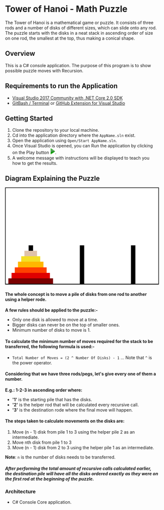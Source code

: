 # Tower of Hanoi - Math Puzzle
The Tower of Hanoi is a mathematical game or puzzle. It consists of three rods and a number of disks of different sizes, which can slide onto any rod. The puzzle starts with the disks in a neat stack in ascending order of size on one rod, the smallest at the top, thus making a conical shape.

## Overview
This is a C# console application. The purpose of this program is to show possible puzzle moves with Recursion.

## Requirements to run the Application
- [Visual Studio 2017 Community with .NET Core 2.0 SDK](https://www.microsoft.com/net/core#windowscmd)
- [GitBash / Terminal](https://git-scm.com/downloads) or [GitHub Extension for Visual Studio](https://visualstudio.github.com)

## Getting Started
1. Clone the repository to your local machine.
2. Cd into the application directory where the `AppName.sln` exist.
3. Open the application using `Open/Start AppName.sln`.
4. Once Visual Studio is opened, you can Run the application by clicking on the Play button <img src="https://github.com/luayyounus/Lab02-Unit-Testing/blob/Lab02-Luay/WarCardGame/play-button.jpg" width="16">.
5. A welcome message with instructions will be displayed to teach you how to get the results.

## Diagram Explaining the Puzzle
![Tower Of Hanoi](TowerOfHanoi.gif?raw=true "Inheritance")

#### The whole concept is to move a pile of disks from one rod to another using a helper rode.
**A few rules should be applied to the puzzle:-**
- Only one disk is allowed to move at a time.
- Bigger disks can never be on the top of smaller ones.
- Minimum number of disks to move is 1.

#### To calculate the minimum number of moves required for the stack to be transferred, the following formula is used:-
- `Total Number of Moves = (2 ^ Number Of Disks) - 1` ... Note that `^` is the power operator.

#### Considering that we have three rods/pegs, let's give every one of them a number.
**E.g.: 1-2-3 in ascending order where:**
- **'1'** is the starting pile that has the disks.
- **'2'** is the helper rod that will be calculated every recursive call.
- **'3'** is the destination rode where the final move will happen.

#### The steps taken to calculate movements on the disks are:
1. Move (n - 1) disk from pile 1 to 3 using the helper pile 2 as an intermediate.
2. Move nth disk from pile 1 to 3
3. Move (n - 1) disk from 2 to 3 using the helper pile 1 as an intermediate.

**Note**: `n` is the number of disks needs to be transferred.

##### After performing the total amount of recursive calls calculated earlier, the destination pile will have all the disks ordered exactly as they were on the first rod at the beginning of the puzzle.

### Architecture
 - C# Console Core application.
